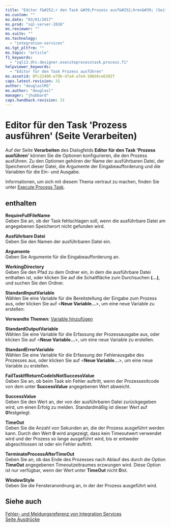 ```yaml
---
title: "Editor f&#252;r den Task &#39;Prozess ausf&#252;hren&#39; (Seite Verarbeiten) | Microsoft Docs"
ms.custom: ""
ms.date: "03/01/2017"
ms.prod: "sql-server-2016"
ms.reviewer: ""
ms.suite: ""
ms.technology: 
  - "integration-services"
ms.tgt_pltfrm: ""
ms.topic: "article"
f1_keywords: 
  - "sql13.dts.designer.executeprocesstask.process.f1"
helpviewer_keywords: 
  - "Editor für den Task Prozess ausführen"
ms.assetid: 0fc22406-e79b-47a4-a7e4-108d4ce6202f
caps.latest.revision: 31
author: "douglaslMS"
ms.author: "douglasl"
manager: "jhubbard"
caps.handback.revision: 31
---
```

# Editor f&#252;r den Task &#39;Prozess ausf&#252;hren&#39; (Seite Verarbeiten)
  Auf der Seite **Verarbeiten** des Dialogfelds **Editor für den Task 'Prozess ausführen'** können Sie die Optionen konfigurieren, die den Prozess ausführen. Zu den Optionen gehören der Name der ausführbaren Datei, der Speicherort dieser Datei, die Argumente der Eingabeaufforderung und die Variablen für die Ein- und Ausgabe.  
  
 Informationen, um sich mit diesem Thema vertraut zu machen, finden Sie unter [Execute Process Task](../../integration-services/control-flow/execute-process-task.md).  
  
## enthalten  
 **RequireFullFileName**  
 Geben Sie an, ob der Task fehlschlagen soll, wenn die ausführbare Datei am angegebenen Speicherort nicht gefunden wird.  
  
 **Ausführbare Datei**  
 Geben Sie den Namen der ausführbaren Datei ein.  
  
 **Argumente**  
 Geben Sie Argumente für die Eingabeaufforderung an.  
  
 **WorkingDirectory**  
 Geben Sie den Pfad zu dem Ordner ein, in dem die ausführbare Datei enthalten ist, oder klicken Sie auf die Schaltfläche zum Durchsuchen **(...)**, und suchen Sie den Ordner.  
  
 **StandardInputVariable**  
 Wählen Sie eine Variable für die Bereitstellung der Eingabe zum Prozess aus, oder klicken Sie auf \<**Neue Variable...**>, um eine neue Variable zu erstellen:  
  
 **Verwandte Themen:** [Variable hinzufügen](../Topic/Add%20Variable.md)  
  
 **StandardOutputVariable**  
 Wählen Sie eine Variable für die Erfassung der Prozessausgabe aus, oder klicken Sie auf \<**Neue Variable...**>, um eine neue Variable zu erstellen.  
  
 **StandardErrorVariable**  
 Wählen Sie eine Variable für die Erfassung der Fehlerausgabe des Prozesses aus, oder klicken Sie auf \<**Neue Variable...**>, um eine neue Variable zu erstellen.  
  
 **FailTaskIfReturnCodeIsNotSuccessValue**  
 Geben Sie an, ob beim Task ein Fehler auftritt, wenn der Prozessexitcode von dem unter **SuccessValue** angegebenen Wert abweicht.  
  
 **SuccessValue**  
 Geben Sie den Wert an, der von der ausführbaren Datei zurückgegeben wird, um einen Erfolg zu melden. Standardmäßig ist dieser Wert auf **0**festgelegt.  
  
 **TimeOut**  
 Geben Sie die Anzahl von Sekunden an, die der Prozess ausgeführt werden kann. Durch den Wert **0** wird angezeigt, dass kein Timeoutwert verwendet wird und der Prozess so lange ausgeführt wird, bis er entweder abgeschlossen ist oder ein Fehler auftritt.  
  
 **TerminateProcessAfterTimeOut**  
 Geben Sie an, ob das Ende des Prozesses nach Ablauf des durch die Option **TimeOut** angegebenen Timeoutzeitraumes erzwungen wird. Diese Option ist nur verfügbar, wenn der Wert unter **TimeOut** nicht **0**ist.  
  
 **WindowStyle**  
 Geben Sie die Fensteranordnung an, in der der Prozess ausgeführt wird.  
  
## Siehe auch  
 [Fehler- und Meldungsreferenz von Integration Services](../../integration-services/integration-services-error-and-message-reference.md)   
 [Seite Ausdrücke](../../integration-services/expressions/expressions-page.md)  
  
  